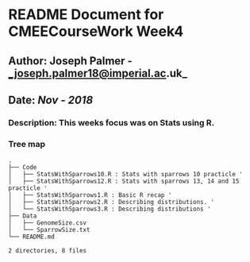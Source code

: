 # README Document for CMEECourseWork Week4
## Author: Joseph Palmer - _joseph.palmer18@imperial.ac.uk_
## Date: _Nov - 2018_

### Description: This weeks focus was on Stats using R.







### Tree map
```
.
├── Code
│   ├── StatsWithSparrows10.R : Stats with sparrows 10 practicle '
│   ├── StatsWithSparrows12.R : Stats with sparrows 13, 14 and 15 practicle '
│   ├── StatsWithSparrows1.R : Basic R recap '
│   ├── StatsWithSparrows2.R : Describing distributions. '
│   └── StatsWithSparrows3.R : Describing distributions '
├── Data
│   ├── GenomeSize.csv
│   └── SparrowSize.txt
└── README.md

2 directories, 8 files

```

